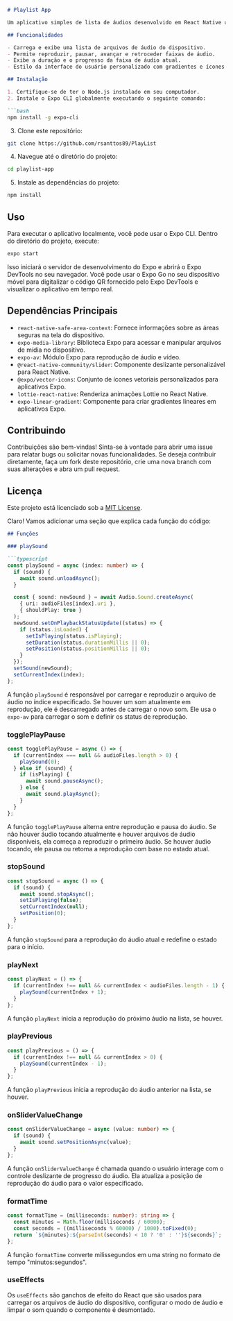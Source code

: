 ```markdown
# Playlist App

Um aplicativo simples de lista de áudios desenvolvido em React Native usando Expo.

## Funcionalidades

- Carrega e exibe uma lista de arquivos de áudio do dispositivo.
- Permite reproduzir, pausar, avançar e retroceder faixas de áudio.
- Exibe a duração e o progresso da faixa de áudio atual.
- Estilo da interface do usuário personalizado com gradientes e ícones animados.

## Instalação

1. Certifique-se de ter o Node.js instalado em seu computador.
2. Instale o Expo CLI globalmente executando o seguinte comando:

```bash
npm install -g expo-cli
```

3. Clone este repositório:

```bash
git clone https://github.com/rsanttos89/PlayList
```

4. Navegue até o diretório do projeto:

```bash
cd playlist-app
```

5. Instale as dependências do projeto:

```bash
npm install
```

## Uso

Para executar o aplicativo localmente, você pode usar o Expo CLI. Dentro do diretório do projeto, execute:

```bash
expo start
```

Isso iniciará o servidor de desenvolvimento do Expo e abrirá o Expo DevTools no seu navegador. Você pode usar o Expo Go no seu dispositivo móvel para digitalizar o código QR fornecido pelo Expo DevTools e visualizar o aplicativo em tempo real.

## Dependências Principais

- `react-native-safe-area-context`: Fornece informações sobre as áreas seguras na tela do dispositivo.
- `expo-media-library`: Biblioteca Expo para acessar e manipular arquivos de mídia no dispositivo.
- `expo-av`: Módulo Expo para reprodução de áudio e vídeo.
- `@react-native-community/slider`: Componente deslizante personalizável para React Native.
- `@expo/vector-icons`: Conjunto de ícones vetoriais personalizados para aplicativos Expo.
- `lottie-react-native`: Renderiza animações Lottie no React Native.
- `expo-linear-gradient`: Componente para criar gradientes lineares em aplicativos Expo.

## Contribuindo

Contribuições são bem-vindas! Sinta-se à vontade para abrir uma issue para relatar bugs ou solicitar novas funcionalidades. Se deseja contribuir diretamente, faça um fork deste repositório, crie uma nova branch com suas alterações e abra um pull request.

## Licença

Este projeto está licenciado sob a [MIT License](LICENSE).

Claro! Vamos adicionar uma seção que explica cada função do código:

```markdown
## Funções

### playSound

```typescript
const playSound = async (index: number) => {
  if (sound) {
    await sound.unloadAsync();
  }

  const { sound: newSound } = await Audio.Sound.createAsync(
    { uri: audioFiles[index].uri },
    { shouldPlay: true }
  );
  newSound.setOnPlaybackStatusUpdate((status) => {
    if (status.isLoaded) {
      setIsPlaying(status.isPlaying);
      setDuration(status.durationMillis || 0);
      setPosition(status.positionMillis || 0);
    }
  });
  setSound(newSound);
  setCurrentIndex(index);
};
```

A função `playSound` é responsável por carregar e reproduzir o arquivo de áudio no índice especificado. Se houver um som atualmente em reprodução, ele é descarregado antes de carregar o novo som. Ele usa o `expo-av` para carregar o som e definir os status de reprodução.

### togglePlayPause

```typescript
const togglePlayPause = async () => {
  if (currentIndex === null && audioFiles.length > 0) {
    playSound(0);
  } else if (sound) {
    if (isPlaying) {
      await sound.pauseAsync();
    } else {
      await sound.playAsync();
    }
  }
};
```

A função `togglePlayPause` alterna entre reprodução e pausa do áudio. Se não houver áudio tocando atualmente e houver arquivos de áudio disponíveis, ela começa a reproduzir o primeiro áudio. Se houver áudio tocando, ele pausa ou retoma a reprodução com base no estado atual.

### stopSound

```typescript
const stopSound = async () => {
  if (sound) {
    await sound.stopAsync();
    setIsPlaying(false);
    setCurrentIndex(null);
    setPosition(0);
  }
};
```

A função `stopSound` para a reprodução do áudio atual e redefine o estado para o início.

### playNext

```typescript
const playNext = () => {
  if (currentIndex !== null && currentIndex < audioFiles.length - 1) {
    playSound(currentIndex + 1);
  }
};
```

A função `playNext` inicia a reprodução do próximo áudio na lista, se houver.

### playPrevious

```typescript
const playPrevious = () => {
  if (currentIndex !== null && currentIndex > 0) {
    playSound(currentIndex - 1);
  }
};
```

A função `playPrevious` inicia a reprodução do áudio anterior na lista, se houver.

### onSliderValueChange

```typescript
const onSliderValueChange = async (value: number) => {
  if (sound) {
    await sound.setPositionAsync(value);
  }
};
```

A função `onSliderValueChange` é chamada quando o usuário interage com o controle deslizante de progresso do áudio. Ela atualiza a posição de reprodução do áudio para o valor especificado.

### formatTime

```typescript
const formatTime = (milliseconds: number): string => {
  const minutes = Math.floor(milliseconds / 60000);
  const seconds = ((milliseconds % 60000) / 1000).toFixed(0);
  return `${minutes}:${parseInt(seconds) < 10 ? '0' : ''}${seconds}`;
};
```

A função `formatTime` converte milissegundos em uma string no formato de tempo "minutos:segundos".

### useEffects

Os `useEffects` são ganchos de efeito do React que são usados para carregar os arquivos de áudio do dispositivo, configurar o modo de áudio e limpar o som quando o componente é desmontado.